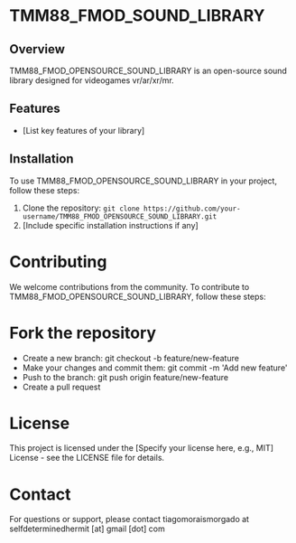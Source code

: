 # TMM88_FMOD_SOUND_LIBRARY

## Overview

TMM88_FMOD_OPENSOURCE_SOUND_LIBRARY is an open-source sound library designed for videogames vr/ar/xr/mr.

## Features

- [List key features of your library]

## Installation

To use TMM88_FMOD_OPENSOURCE_SOUND_LIBRARY in your project, follow these steps:

1. Clone the repository: `git clone https://github.com/your-username/TMM88_FMOD_OPENSOURCE_SOUND_LIBRARY.git`
2. [Include specific installation instructions if any]

# Contributing
We welcome contributions from the community. To contribute to TMM88_FMOD_OPENSOURCE_SOUND_LIBRARY, follow these steps:

# Fork the repository
- Create a new branch: git checkout -b feature/new-feature
- Make your changes and commit them: git commit -m 'Add new feature'
- Push to the branch: git push origin feature/new-feature
- Create a pull request

# License
This project is licensed under the [Specify your license here, e.g., MIT] License - see the LICENSE file for details.

# Contact
For questions or support, please contact tiagomoraismorgado at selfdeterminedhermit [at] gmail [dot] com

